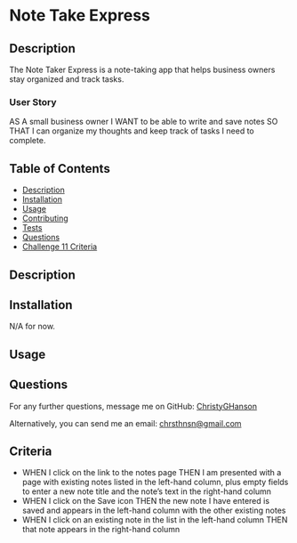 # Note Take Express

## Description

The Note Taker Express is a note-taking app that helps business owners stay organized and track tasks.

### User Story

AS A small business owner
I WANT to be able to write and save notes
SO THAT I can organize my thoughts and keep track of tasks I need to complete.

## Table of Contents

* [Description](#description)
* [Installation](#installation)
* [Usage](#usage)
* [Contributing](#contributing)
* [Tests](#tests)
* [Questions](#questions)
* [Challenge 11 Criteria](#criteria)

  
## Description
  
  
## Installation
  
N/A for now.
    
## Usage
  


  
## Questions
  
For any further questions, message me on GitHub: [ChristyGHanson](https://github.com/ChristyGHanson)

Alternatively, you can send me an email: [chrsthnsn@gmail.com](mailto:chrsthnsn@gmail.com)

## Criteria
* WHEN I click on the link to the notes page THEN I am presented with a page with existing notes listed in the left-hand column, plus empty fields to enter a new note title and the note’s text in the right-hand column
* WHEN I click on the Save icon THEN the new note I have entered is saved and appears in the left-hand column with the other existing notes
* WHEN I click on an existing note in the list in the left-hand column THEN that note appears in the right-hand column
